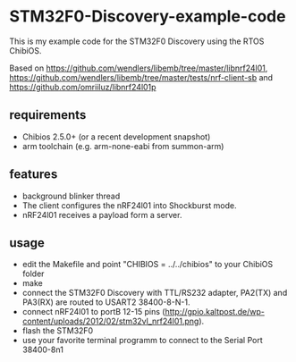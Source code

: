 STM32F0-Discovery-example-code
==============================

This is my example code for the STM32F0 Discovery using the RTOS ChibiOS.

Based on https://github.com/wendlers/libemb/tree/master/libnrf24l01, https://github.com/wendlers/libemb/tree/master/tests/nrf-client-sb and https://github.com/omriiluz/libnrf24l01p

requirements
------------
* Chibios 2.5.0+ (or a recent development snapshot)
* arm toolchain (e.g. arm-none-eabi from summon-arm)

features
--------
* background blinker thread
* The client configures the nRF24l01 into Shockburst mode.  
* nRF24l01 receives a payload form a server.

usage
-----
* edit the Makefile and point "CHIBIOS = ../../chibios" to your ChibiOS folder
* make
* connect the STM32F0 Discovery with TTL/RS232 adapter, PA2(TX) and PA3(RX) are routed to USART2 38400-8-N-1.
* connect nRF24l01 to portB 12-15 pins (http://gpio.kaltpost.de/wp-content/uploads/2012/02/stm32vl_nrf24l01.png).
* flash the STM32F0
* use your favorite terminal programm to connect to the Serial Port 38400-8n1 

